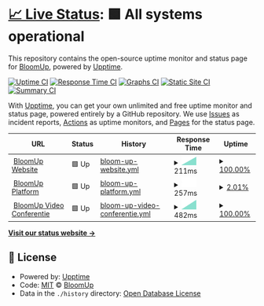 # [📈 Live Status](https://status.bloomup.org): <!--live status--> **🟩 All systems operational**

This repository contains the open-source uptime monitor and status page for [BloomUp](http://www.bloomup.org), powered by [Upptime](https://github.com/upptime/upptime).

[![Uptime CI](https://github.com/bloomuporg/upptime/workflows/Uptime%20CI/badge.svg)](https://github.com/bloomuporg/upptime/actions?query=workflow%3A%22Uptime+CI%22)
[![Response Time CI](https://github.com/bloomuporg/upptime/workflows/Response%20Time%20CI/badge.svg)](https://github.com/bloomuporg/upptime/actions?query=workflow%3A%22Response+Time+CI%22)
[![Graphs CI](https://github.com/bloomuporg/upptime/workflows/Graphs%20CI/badge.svg)](https://github.com/bloomuporg/upptime/actions?query=workflow%3A%22Graphs+CI%22)
[![Static Site CI](https://github.com/bloomuporg/upptime/workflows/Static%20Site%20CI/badge.svg)](https://github.com/bloomuporg/upptime/actions?query=workflow%3A%22Static+Site+CI%22)
[![Summary CI](https://github.com/bloomuporg/upptime/workflows/Summary%20CI/badge.svg)](https://github.com/bloomuporg/upptime/actions?query=workflow%3A%22Summary+CI%22)

With [Upptime](https://upptime.js.org), you can get your own unlimited and free uptime monitor and status page, powered entirely by a GitHub repository. We use [Issues](https://github.com/bloomuporg/upptime/issues) as incident reports, [Actions](https://github.com/bloomuporg/upptime/actions) as uptime monitors, and [Pages](https://status.bloomup.org) for the status page.

<!--start: status pages-->
<!-- This summary is generated by Upptime (https://github.com/upptime/upptime) -->
<!-- Do not edit this manually, your changes will be overwritten -->
<!-- prettier-ignore -->
| URL | Status | History | Response Time | Uptime |
| --- | ------ | ------- | ------------- | ------ |
| <img alt="" src="https://favicons.githubusercontent.com/www.bloomup.org" height="13"> [BloomUp Website](https://www.bloomup.org) | 🟩 Up | [bloom-up-website.yml](https://github.com/bloomuporg/upptime/commits/HEAD/history/bloom-up-website.yml) | <details><summary><img alt="Response time graph" src="./graphs/bloom-up-website/response-time-week.png" height="20"> 211ms</summary><br><a href="https://status.bloomup.org/history/bloom-up-website"><img alt="Response time 211" src="https://img.shields.io/endpoint?url=https%3A%2F%2Fraw.githubusercontent.com%2Fbloomuporg%2Fupptime%2FHEAD%2Fapi%2Fbloom-up-website%2Fresponse-time.json"></a><br><a href="https://status.bloomup.org/history/bloom-up-website"><img alt="24-hour response time 211" src="https://img.shields.io/endpoint?url=https%3A%2F%2Fraw.githubusercontent.com%2Fbloomuporg%2Fupptime%2FHEAD%2Fapi%2Fbloom-up-website%2Fresponse-time-day.json"></a><br><a href="https://status.bloomup.org/history/bloom-up-website"><img alt="7-day response time 211" src="https://img.shields.io/endpoint?url=https%3A%2F%2Fraw.githubusercontent.com%2Fbloomuporg%2Fupptime%2FHEAD%2Fapi%2Fbloom-up-website%2Fresponse-time-week.json"></a><br><a href="https://status.bloomup.org/history/bloom-up-website"><img alt="30-day response time 211" src="https://img.shields.io/endpoint?url=https%3A%2F%2Fraw.githubusercontent.com%2Fbloomuporg%2Fupptime%2FHEAD%2Fapi%2Fbloom-up-website%2Fresponse-time-month.json"></a><br><a href="https://status.bloomup.org/history/bloom-up-website"><img alt="1-year response time 211" src="https://img.shields.io/endpoint?url=https%3A%2F%2Fraw.githubusercontent.com%2Fbloomuporg%2Fupptime%2FHEAD%2Fapi%2Fbloom-up-website%2Fresponse-time-year.json"></a></details> | <details><summary><a href="https://status.bloomup.org/history/bloom-up-website">100.00%</a></summary><a href="https://status.bloomup.org/history/bloom-up-website"><img alt="All-time uptime 100.00%" src="https://img.shields.io/endpoint?url=https%3A%2F%2Fraw.githubusercontent.com%2Fbloomuporg%2Fupptime%2FHEAD%2Fapi%2Fbloom-up-website%2Fuptime.json"></a><br><a href="https://status.bloomup.org/history/bloom-up-website"><img alt="24-hour uptime 100.00%" src="https://img.shields.io/endpoint?url=https%3A%2F%2Fraw.githubusercontent.com%2Fbloomuporg%2Fupptime%2FHEAD%2Fapi%2Fbloom-up-website%2Fuptime-day.json"></a><br><a href="https://status.bloomup.org/history/bloom-up-website"><img alt="7-day uptime 100.00%" src="https://img.shields.io/endpoint?url=https%3A%2F%2Fraw.githubusercontent.com%2Fbloomuporg%2Fupptime%2FHEAD%2Fapi%2Fbloom-up-website%2Fuptime-week.json"></a><br><a href="https://status.bloomup.org/history/bloom-up-website"><img alt="30-day uptime 100.00%" src="https://img.shields.io/endpoint?url=https%3A%2F%2Fraw.githubusercontent.com%2Fbloomuporg%2Fupptime%2FHEAD%2Fapi%2Fbloom-up-website%2Fuptime-month.json"></a><br><a href="https://status.bloomup.org/history/bloom-up-website"><img alt="1-year uptime 100.00%" src="https://img.shields.io/endpoint?url=https%3A%2F%2Fraw.githubusercontent.com%2Fbloomuporg%2Fupptime%2FHEAD%2Fapi%2Fbloom-up-website%2Fuptime-year.json"></a></details>
| <img alt="" src="https://favicons.githubusercontent.com/app.bloomup.org" height="13"> [BloomUp Platform](https://app.bloomup.org) | 🟩 Up | [bloom-up-platform.yml](https://github.com/bloomuporg/upptime/commits/HEAD/history/bloom-up-platform.yml) | <details><summary><img alt="Response time graph" src="./graphs/bloom-up-platform/response-time-week.png" height="20"> 257ms</summary><br><a href="https://status.bloomup.org/history/bloom-up-platform"><img alt="Response time 257" src="https://img.shields.io/endpoint?url=https%3A%2F%2Fraw.githubusercontent.com%2Fbloomuporg%2Fupptime%2FHEAD%2Fapi%2Fbloom-up-platform%2Fresponse-time.json"></a><br><a href="https://status.bloomup.org/history/bloom-up-platform"><img alt="24-hour response time 257" src="https://img.shields.io/endpoint?url=https%3A%2F%2Fraw.githubusercontent.com%2Fbloomuporg%2Fupptime%2FHEAD%2Fapi%2Fbloom-up-platform%2Fresponse-time-day.json"></a><br><a href="https://status.bloomup.org/history/bloom-up-platform"><img alt="7-day response time 257" src="https://img.shields.io/endpoint?url=https%3A%2F%2Fraw.githubusercontent.com%2Fbloomuporg%2Fupptime%2FHEAD%2Fapi%2Fbloom-up-platform%2Fresponse-time-week.json"></a><br><a href="https://status.bloomup.org/history/bloom-up-platform"><img alt="30-day response time 257" src="https://img.shields.io/endpoint?url=https%3A%2F%2Fraw.githubusercontent.com%2Fbloomuporg%2Fupptime%2FHEAD%2Fapi%2Fbloom-up-platform%2Fresponse-time-month.json"></a><br><a href="https://status.bloomup.org/history/bloom-up-platform"><img alt="1-year response time 257" src="https://img.shields.io/endpoint?url=https%3A%2F%2Fraw.githubusercontent.com%2Fbloomuporg%2Fupptime%2FHEAD%2Fapi%2Fbloom-up-platform%2Fresponse-time-year.json"></a></details> | <details><summary><a href="https://status.bloomup.org/history/bloom-up-platform">2.01%</a></summary><a href="https://status.bloomup.org/history/bloom-up-platform"><img alt="All-time uptime 2.01%" src="https://img.shields.io/endpoint?url=https%3A%2F%2Fraw.githubusercontent.com%2Fbloomuporg%2Fupptime%2FHEAD%2Fapi%2Fbloom-up-platform%2Fuptime.json"></a><br><a href="https://status.bloomup.org/history/bloom-up-platform"><img alt="24-hour uptime 2.01%" src="https://img.shields.io/endpoint?url=https%3A%2F%2Fraw.githubusercontent.com%2Fbloomuporg%2Fupptime%2FHEAD%2Fapi%2Fbloom-up-platform%2Fuptime-day.json"></a><br><a href="https://status.bloomup.org/history/bloom-up-platform"><img alt="7-day uptime 2.01%" src="https://img.shields.io/endpoint?url=https%3A%2F%2Fraw.githubusercontent.com%2Fbloomuporg%2Fupptime%2FHEAD%2Fapi%2Fbloom-up-platform%2Fuptime-week.json"></a><br><a href="https://status.bloomup.org/history/bloom-up-platform"><img alt="30-day uptime 2.01%" src="https://img.shields.io/endpoint?url=https%3A%2F%2Fraw.githubusercontent.com%2Fbloomuporg%2Fupptime%2FHEAD%2Fapi%2Fbloom-up-platform%2Fuptime-month.json"></a><br><a href="https://status.bloomup.org/history/bloom-up-platform"><img alt="1-year uptime 2.01%" src="https://img.shields.io/endpoint?url=https%3A%2F%2Fraw.githubusercontent.com%2Fbloomuporg%2Fupptime%2FHEAD%2Fapi%2Fbloom-up-platform%2Fuptime-year.json"></a></details>
| <img alt="" src="https://favicons.githubusercontent.com/meet.bloomup.org" height="13"> [BloomUp Video Conferentie](https://meet.bloomup.org) | 🟩 Up | [bloom-up-video-conferentie.yml](https://github.com/bloomuporg/upptime/commits/HEAD/history/bloom-up-video-conferentie.yml) | <details><summary><img alt="Response time graph" src="./graphs/bloom-up-video-conferentie/response-time-week.png" height="20"> 482ms</summary><br><a href="https://status.bloomup.org/history/bloom-up-video-conferentie"><img alt="Response time 482" src="https://img.shields.io/endpoint?url=https%3A%2F%2Fraw.githubusercontent.com%2Fbloomuporg%2Fupptime%2FHEAD%2Fapi%2Fbloom-up-video-conferentie%2Fresponse-time.json"></a><br><a href="https://status.bloomup.org/history/bloom-up-video-conferentie"><img alt="24-hour response time 482" src="https://img.shields.io/endpoint?url=https%3A%2F%2Fraw.githubusercontent.com%2Fbloomuporg%2Fupptime%2FHEAD%2Fapi%2Fbloom-up-video-conferentie%2Fresponse-time-day.json"></a><br><a href="https://status.bloomup.org/history/bloom-up-video-conferentie"><img alt="7-day response time 482" src="https://img.shields.io/endpoint?url=https%3A%2F%2Fraw.githubusercontent.com%2Fbloomuporg%2Fupptime%2FHEAD%2Fapi%2Fbloom-up-video-conferentie%2Fresponse-time-week.json"></a><br><a href="https://status.bloomup.org/history/bloom-up-video-conferentie"><img alt="30-day response time 482" src="https://img.shields.io/endpoint?url=https%3A%2F%2Fraw.githubusercontent.com%2Fbloomuporg%2Fupptime%2FHEAD%2Fapi%2Fbloom-up-video-conferentie%2Fresponse-time-month.json"></a><br><a href="https://status.bloomup.org/history/bloom-up-video-conferentie"><img alt="1-year response time 482" src="https://img.shields.io/endpoint?url=https%3A%2F%2Fraw.githubusercontent.com%2Fbloomuporg%2Fupptime%2FHEAD%2Fapi%2Fbloom-up-video-conferentie%2Fresponse-time-year.json"></a></details> | <details><summary><a href="https://status.bloomup.org/history/bloom-up-video-conferentie">100.00%</a></summary><a href="https://status.bloomup.org/history/bloom-up-video-conferentie"><img alt="All-time uptime 100.00%" src="https://img.shields.io/endpoint?url=https%3A%2F%2Fraw.githubusercontent.com%2Fbloomuporg%2Fupptime%2FHEAD%2Fapi%2Fbloom-up-video-conferentie%2Fuptime.json"></a><br><a href="https://status.bloomup.org/history/bloom-up-video-conferentie"><img alt="24-hour uptime 100.00%" src="https://img.shields.io/endpoint?url=https%3A%2F%2Fraw.githubusercontent.com%2Fbloomuporg%2Fupptime%2FHEAD%2Fapi%2Fbloom-up-video-conferentie%2Fuptime-day.json"></a><br><a href="https://status.bloomup.org/history/bloom-up-video-conferentie"><img alt="7-day uptime 100.00%" src="https://img.shields.io/endpoint?url=https%3A%2F%2Fraw.githubusercontent.com%2Fbloomuporg%2Fupptime%2FHEAD%2Fapi%2Fbloom-up-video-conferentie%2Fuptime-week.json"></a><br><a href="https://status.bloomup.org/history/bloom-up-video-conferentie"><img alt="30-day uptime 100.00%" src="https://img.shields.io/endpoint?url=https%3A%2F%2Fraw.githubusercontent.com%2Fbloomuporg%2Fupptime%2FHEAD%2Fapi%2Fbloom-up-video-conferentie%2Fuptime-month.json"></a><br><a href="https://status.bloomup.org/history/bloom-up-video-conferentie"><img alt="1-year uptime 100.00%" src="https://img.shields.io/endpoint?url=https%3A%2F%2Fraw.githubusercontent.com%2Fbloomuporg%2Fupptime%2FHEAD%2Fapi%2Fbloom-up-video-conferentie%2Fuptime-year.json"></a></details>

<!--end: status pages-->

[**Visit our status website →**](https://status.bloomup.org)

## 📄 License

- Powered by: [Upptime](https://github.com/upptime/upptime)
- Code: [MIT](./LICENSE) © [BloomUp](http://www.bloomup.org)
- Data in the `./history` directory: [Open Database License](https://opendatacommons.org/licenses/odbl/1-0/)
